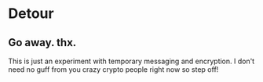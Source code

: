 # Detour

## Go away. thx.

This is just an experiment with temporary messaging and encryption. I don't need no guff from you crazy crypto people right now so step off!
